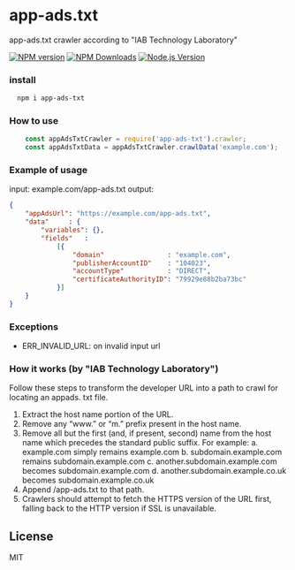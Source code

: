 # app-ads.txt
app-ads.txt crawler according to "IAB Technology Laboratory"

[![NPM version](https://img.shields.io/npm/v/app-ads-txt.svg?style=flat)](https://npmjs.org/package/app-ads-txt)
[![NPM Downloads](https://img.shields.io/npm/dm/app-ads-txt.svg?style=flat)](https://npmjs.org/package/app-ads-txt)
[![Node.js Version](https://img.shields.io/node/v/app-ads-txt.svg?style=flat)](http://nodejs.org/download/)

### install
  ```bash
    npm i app-ads-txt
  ```
  
### How to use
```js
    const appAdsTxtCrawler = require('app-ads-txt').crawler;
    const appAdsTxtData = appAdsTxtCrawler.crawlData('example.com');
```

### Example of usage
input: example.com/app-ads.txt
output:
```json
{
    "appAdsUrl": "https://example.com/app-ads.txt",
    "data"     : {
        "variables": {},
        "fields"   :
            [{
                "domain"                : "example.com",
                "publisherAccountID"    : "104023",
                "accountType"           : "DIRECT",
                "certificateAuthorityID": "79929e88b2ba73bc"
            }]
    }
}
```

### Exceptions
* ERR_INVALID_URL: on invalid input url

### How it works (by "IAB Technology Laboratory")
Follow these steps to transform the developer URL into a path to crawl for locating an appads.
txt file.
1. Extract the host name portion of the URL.
2. Remove any “www.” or “m.” prefix present in the host name.
3. Remove all but the first (and, if present, second) name from the host name which
precedes the standard public suffix. For example:
a. example.com simply remains example.com
b. subdomain.example.com remains subdomain.example.com
c. another.subdomain.example.com becomes subdomain.example.com
d. another.subdomain.example.co.uk becomes subdomain.example.co.uk
4. Append /app-ads.txt to that path.
5. Crawlers should attempt to fetch the HTTPS version of the URL first, falling back to the
HTTP version if SSL is unavailable.

License
----

MIT
